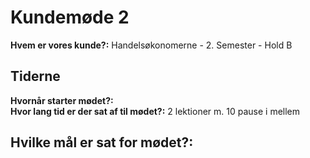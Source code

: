 # Kundemøde 2

**Hvem er vores kunde?:** Handelsøkonomerne - 2. Semester - Hold B

## Tiderne 
**Hvornår starter mødet?:**
<br/>
**Hvor lang tid er der sat af til mødet?:** 2 lektioner m. 10 pause i mellem

## Hvilke mål er sat for mødet?:
